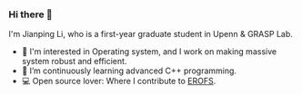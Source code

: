 ### Hi there 👋

I'm Jianping Li, who is a first-year graduate student in Upenn & GRASP Lab.

<!-- Checkout my [résumé](https://github.com/jpli02/jpli02/blob/main/resume.pdf) (Last updated at 2022/11/09). -->

- 🔭 I'm interested in Operating system, and I work on making massive system robust and efficient.
- 🌱 I’m continuously learning advanced C++ programming.
- 💻 Open source lover: Where I contribute to [EROFS](https://docs.kernel.org/filesystems/erofs.html).

